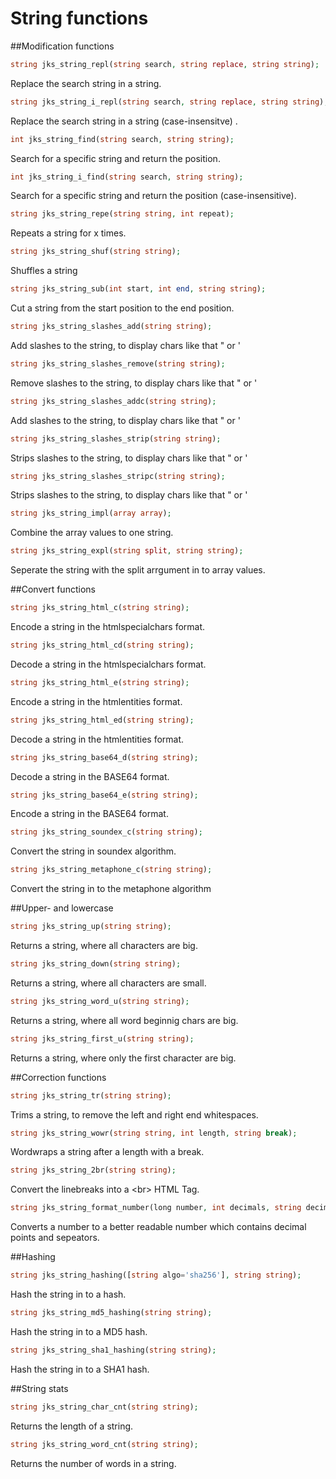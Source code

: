 # String functions
##Modification functions
```php
string jks_string_repl(string search, string replace, string string);
```
Replace the search string in a string.

```php
string jks_string_i_repl(string search, string replace, string string);
```
Replace the search string in a string (case-insensitve) .

```php
int jks_string_find(string search, string string);
```
Search for a specific string and return the position.

```php
int jks_string_i_find(string search, string string);
```
Search for a specific string and return the position (case-insensitive).

```php
string jks_string_repe(string string, int repeat);
```
Repeats a string for x times.

```php
string jks_string_shuf(string string);
```
Shuffles a string

```php
string jks_string_sub(int start, int end, string string);
```
Cut a string from the start position to the end position.

```php
string jks_string_slashes_add(string string);
```
Add slashes to the string, to display chars like that " or '

```php
string jks_string_slashes_remove(string string);
```
Remove slashes to the string, to display chars like that " or '

```php
string jks_string_slashes_addc(string string);
```
Add slashes to the string, to display chars like that " or '

```php
string jks_string_slashes_strip(string string);
```
Strips slashes to the string, to display chars like that " or '

```php
string jks_string_slashes_stripc(string string);
```
Strips slashes to the string, to display chars like that " or '

```php
string jks_string_impl(array array);
```
Combine the array values to one string.

```php
string jks_string_expl(string split, string string);
```
Seperate the string with the split arrgument in to array values.

##Convert functions
```php
string jks_string_html_c(string string);
```
Encode a string in the htmlspecialchars format.

```php
string jks_string_html_cd(string string);
```
Decode a string in the htmlspecialchars format.

```php
string jks_string_html_e(string string);
```
Encode a string in the htmlentities format.

```php
string jks_string_html_ed(string string);
```
Decode a string in the htmlentities format.

```php
string jks_string_base64_d(string string);
```
Decode a string in the BASE64 format.

```php
string jks_string_base64_e(string string);
```
Encode a string in the BASE64 format.

```php
string jks_string_soundex_c(string string);
```
Convert the string in soundex algorithm.

```php
string jks_string_metaphone_c(string string);
```
Convert the string in to the metaphone algorithm

##Upper- and lowercase
```php
string jks_string_up(string string);
```
Returns a string, where all characters are big.

```php
string jks_string_down(string string);
```
Returns a string, where all characters are small.

```php
string jks_string_word_u(string string);
```
Returns a string, where all word beginnig chars are big.

```php
string jks_string_first_u(string string);
```
Returns a string, where only the first character are big.

##Correction functions

```php
string jks_string_tr(string string);
```
Trims a string, to remove the left and right end whitespaces.

```php
string jks_string_wowr(string string, int length, string break);
```
Wordwraps a string after a length with a break.

```php
string jks_string_2br(string string);
```
Convert the linebreaks into a &lt;br&gt; HTML Tag.

```php
string jks_string_format_number(long number, int decimals, string decimalpoint, string seperator);
```
Converts a number to a better readable number which contains decimal points and sepeators.

##Hashing

```php
string jks_string_hashing([string algo='sha256'], string string);
```
Hash the string in to a hash.

```php
string jks_string_md5_hashing(string string);
```
Hash the string in to a MD5 hash.

```php
string jks_string_sha1_hashing(string string);
```
Hash the string in to a SHA1 hash.

##String stats

```php
string jks_string_char_cnt(string string);
```
Returns the length of a string.

```php
string jks_string_word_cnt(string string);
```
Returns the number of words in a string.

